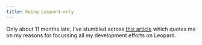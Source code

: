 ```yaml
---
title: Going Leopard-only
---
```


Only about 11 months late, I've stumbled across [this article](http://theocacao.com/document.page/397) which quotes me on my reasons for focussing all my development efforts on Leopard.
